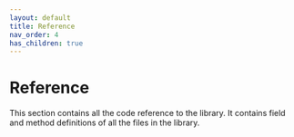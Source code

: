 ```yaml
---
layout: default
title: Reference
nav_order: 4
has_children: true
---
```


# Reference

This section contains all the code reference to the library.
It contains field and method definitions of all the files in the library.
